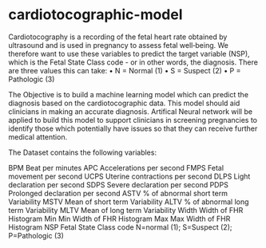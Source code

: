 # cardiotocographic-model

Cardiotocography is a recording of the fetal heart rate obtained by ultrasound and is used in pregnancy to assess fetal well‐being. We therefore want to use these variables to predict the target variable (NSP), which is the Fetal State Class code - or in other words, the diagnosis.
There are three values this can take:
• N = Normal (1)
• S = Suspect (2)
• P = Pathologic (3)

The Objective is to build a machine learning model which can predict the diagnosis based on the cardiotocographic data. This model should aid clinicians in making an accurate diagnosis. Artifical Neural network will be applied to build this model to support clinicians in screening pregnancies to identify those which potentially have issues so that they can receive further medical attention.

The Dataset contains the following variables:

BPM
  Beat per minutes
APC
  Accelerations per second
FMPS
  Fetal movement per second
UCPS
  Uterine contractions per second
DLPS
  Light declaration per second
SDPS
  Severe declaration per second
PDPS
  Prolonged declaration per second
ASTV
  % of abnormal short term Variability
MSTV
  Mean of short term Variability
ALTV
  % of abnormal long term Variability
MLTV
  Mean of long term Variability
Width
  Width of FHR Histogram
Min
  Min Width of FHR Histogram
Max
  Max Width of FHR Histogram
NSP
  Fetal State Class code
    N=normal (1);
    S=Suspect (2);
    P=Pathologic (3)

